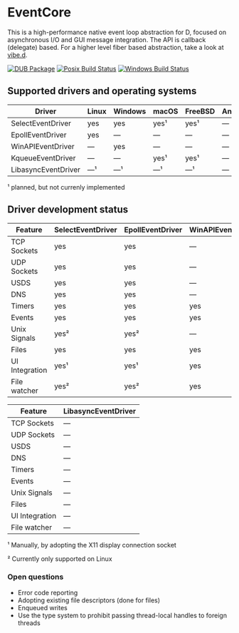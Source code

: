 EventCore
=========

This is a high-performance native event loop abstraction for D, focused on asynchronous I/O and GUI message integration. The API is callback (delegate) based. For a higher level fiber based abstraction, take a look at [vibe.d](https://vibed.org/).

[![DUB Package](https://img.shields.io/dub/v/eventcore.svg)](https://code.dlang.org/packages/eventcore)
[![Posix Build Status](https://travis-ci.org/vibe-d/eventcore.svg?branch=master)](https://travis-ci.org/vibe-d/eventcore)
[![Windows Build Status](https://ci.appveyor.com/api/projects/status/1a9r8sypyy9fq2j8/branch/master?svg=true)](https://ci.appveyor.com/project/s-ludwig/eventcore)


Supported drivers and operating systems
---------------------------------------

Driver               | Linux   | Windows | macOS   | FreeBSD | Android | iOS
---------------------|---------|---------|---------|---------|---------|---------
SelectEventDriver    | yes     | yes     | yes¹    | yes¹    | &mdash; | &mdash;
EpollEventDriver     | yes     | &mdash; | &mdash; | &mdash; | &mdash; | &mdash;
WinAPIEventDriver    | &mdash; | yes     | &mdash; | &mdash; | &mdash; | &mdash;
KqueueEventDriver    | &mdash; | &mdash; | yes¹    | yes¹    | &mdash; | &mdash;
LibasyncEventDriver  | &mdash;¹| &mdash;¹| &mdash;¹| &mdash;¹| &mdash; | &mdash;

¹ planned, but not currenly implemented


Driver development status
-------------------------

Feature          | SelectEventDriver | EpollEventDriver | WinAPIEventDriver | KqueueEventDriver
-----------------|-------------------|------------------|-------------------|------------------
TCP Sockets      | yes               | yes              | &mdash;           | yes              
UDP Sockets      | yes               | yes              | &mdash;           | yes              
USDS             | yes               | yes              | &mdash;           | yes              
DNS              | yes               | yes              | &mdash;           | yes              
Timers           | yes               | yes              | yes               | yes              
Events           | yes               | yes              | yes               | yes              
Unix Signals     | yes²              | yes²             | &mdash;           | &mdash;          
Files            | yes               | yes              | yes               | yes              
UI Integration   | yes¹              | yes¹             | yes               | yes¹             
File watcher     | yes²              | yes²             | yes               | &mdash;          

Feature          | LibasyncEventDriver 
-----------------|---------------------
TCP Sockets      | &mdash;             
UDP Sockets      | &mdash;             
USDS             | &mdash;             
DNS              | &mdash;             
Timers           | &mdash;             
Events           | &mdash;             
Unix Signals     | &mdash;             
Files            | &mdash;             
UI Integration   | &mdash;             
File watcher     | &mdash;             

¹ Manually, by adopting the X11 display connection socket

² Currently only supported on Linux


### Open questions

- Error code reporting
- Adopting existing file descriptors (done for files)
- Enqueued writes
- Use the type system to prohibit passing thread-local handles to foreign threads
